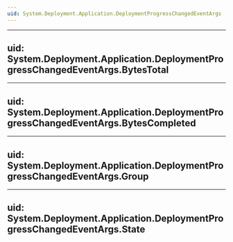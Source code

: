 ```yaml
---
uid: System.Deployment.Application.DeploymentProgressChangedEventArgs
---
```


---
uid: System.Deployment.Application.DeploymentProgressChangedEventArgs.BytesTotal
---

---
uid: System.Deployment.Application.DeploymentProgressChangedEventArgs.BytesCompleted
---

---
uid: System.Deployment.Application.DeploymentProgressChangedEventArgs.Group
---

---
uid: System.Deployment.Application.DeploymentProgressChangedEventArgs.State
---
